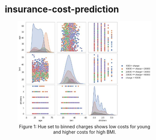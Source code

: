 # insurance-cost-prediction

<div align="center">
<figure>
<img src="output/eda/pairplot.jpg"><br/>
  <figcaption>Figure 1: Hue set to binned charges shows low costs for young and higher costs for high BMI.</figcaption>
</figure>
<br/><br/>
</div>
